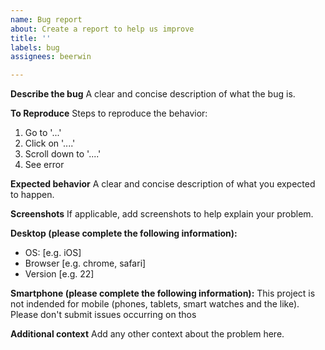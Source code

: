 ```yaml
---
name: Bug report
about: Create a report to help us improve
title: ''
labels: bug
assignees: beerwin

---
```


**Describe the bug**
A clear and concise description of what the bug is.

**To Reproduce**
Steps to reproduce the behavior:
1. Go to '...'
2. Click on '....'
3. Scroll down to '....'
4. See error

**Expected behavior**
A clear and concise description of what you expected to happen.

**Screenshots**
If applicable, add screenshots to help explain your problem.

**Desktop (please complete the following information):**
 - OS: [e.g. iOS]
 - Browser [e.g. chrome, safari]
 - Version [e.g. 22]

**Smartphone (please complete the following information):**
This project is not indended for mobile (phones, tablets, smart watches and the like). Please don't submit issues occurring on thos

**Additional context**
Add any other context about the problem here.
